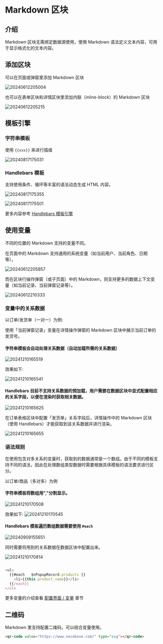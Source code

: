 # Markdown 区块

## 介绍

Markdown 区块无需绑定数据源使用，使用 Markdown 语法定义文本内容，可用于显示格式化的文本内容。

## 添加区块

可以在页面或弹窗里添加 Markdown 区块

![20240612205004](https://static-docs.nocobase.com/20240612205004.png)

也可以在表单区块和详情区块里添加内联（inline-block）的 Markdown 区块

![20240612205215](https://static-docs.nocobase.com/20240612205215.png)

## 模板引擎

### 字符串模板

使用 `{{xxx}}` 来进行插值

![20240817175031](https://static-docs.nocobase.com/20240817175031.png)

### Handlebars 模板

支持使用条件、循环等丰富的语法动态生成 HTML 内容。

![20240817175355](https://static-docs.nocobase.com/20240817175355.png)

![20240817175501](https://static-docs.nocobase.com/20240817175501.png)

更多内容参考 [Handlebars 模板引擎](/handbook/template-handlebars)

## 使用变量

不同的位置的 Markdown 支持的变量不同。

在页面中的 Markdown 支持通用的系统变量（如当前用户、当前角色、日期等）。

![20240612205857](https://static-docs.nocobase.com/20240612205857.png)

而在区块行操作弹窗（或子页面）中的 Markdown，则支持更多的数据上下文变量（如当前记录、当前弹窗记录等）。

![20240612210333](https://static-docs.nocobase.com/20240612210333.png)

### 变量中的关系数据

以订单/发货单（一对一）为例:

使用「当前弹窗记录」变量在详情操作弹窗的 Markdown 区块中展示当前订单的发货号。

#### 字符串模板会自动处理关系数据（自动加载所需的关系数据）

![20241210165519](https://static-docs.nocobase.com/20241210165519.png)

效果如下:

![20241210165541](https://static-docs.nocobase.com/20241210165541.png)

#### Handlebars 目前不支持关系数据的预加载，用户需要在数据区块中显式配置相应的关系字段，以便在渲染时获取相关数据。

![20241210165625](https://static-docs.nocobase.com/20241210165625.png)

在订单表格区块中配置「发货单」关系字段后，详情操作中的 Markdown 区块（使用 Handlebars）才能获取到该关系数据并进行渲染。

![20241210165655](https://static-docs.nocobase.com/20241210165655.png)

### 语法规则

在使用包含对多关系的变量时，获取到的数据通常是一个数组。由于不同的模板支持不同的语法，因此在处理数组类型数据时需要根据具体模板的语法要求进行区分。

以订单/商品（多对多）为例

#### 字符串模板将数组用","分割显示。

![20241210170508](https://static-docs.nocobase.com/20241210170508.png)

效果如下:
![20241210170545](https://static-docs.nocobase.com/20241210170545.png)

#### Handlebars 模板遍历数组数据需要使用 `#each`

![20240909155651](https://static-docs.nocobase.com/20240909155651.png)

同时需要将用到的关系数据在数据区块中配置出来。

![20241210170814](https://static-docs.nocobase.com/20241210170814.png)

```javascript

<ul>
  {{#each   $nPopupRecord.products }}
    <li>{{this.product_name}}</li>
  {{/each}}
</ul>
```

更多变量的介绍查看 [配置界面 / 变量](/handbook/ui/variables) 章节

## 二维码

Markdown 里支持配置二维码，可以结合变量使用。

```html
<qr-code value="https://www.nocobase.com/" type="svg"></qr-code>
```
